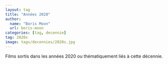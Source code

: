 ```yaml
---
layout: tag
title: "Années 2020"
author:
  name: "Boris Moon"
  url: boris-moon
categories: [tag, decennie]
tag: 2020s
image: tags/decennies/2020s.jpg
---
```


Films sortis dans les années 2020 ou thématiquement liés à cette décennie.
